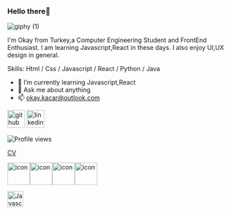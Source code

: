 ### Hello there👋  

![giphy (1)](https://user-images.githubusercontent.com/44809357/168667781-2ef2b43a-5cbe-48f4-b38b-7847ee805192.gif)


I'm Okay from Turkey,a Computer Engineering Student and FrontEnd Enthusiast. I am learning Javascript,React in these days. I also enjoy UI,UX design in general.

Skills: Html / Css / Javascript / React / Python / Java

- 🌱 I’m currently learning Javascript,React 
- 💬 Ask me about anything
- 📫 okay.kacar@outlook.com


[<img src='https://cdn.jsdelivr.net/npm/simple-icons@3.0.1/icons/github.svg' alt='github' height='40'>](https://github.com/okaykacar)  [<img src='https://cdn.jsdelivr.net/npm/simple-icons@3.0.1/icons/linkedin.svg' alt='linkedin' height='40'>](https://www.linkedin.com/in/okaykacar/)  

![Profile views](https://gpvc.arturio.dev/okaykacar) 


[CV](https://drive.google.com/file/d/1dc94Thy-7Et21st6ZDPE_tE1wtNikS6d/view?usp=sharing)



<div style="display: flex; align-items: flex-start;"><img src="https://techstack-generator.vercel.app/js-icon.svg" alt="icon" width="51" height="51" /><img src="https://techstack-generator.vercel.app/react-icon.svg" alt="icon" width="51" height="51" /><img src="https://techstack-generator.vercel.app/github-icon.svg" alt="icon" width="51" height="51" /><img src="https://techstack-generator.vercel.app/python-icon.svg" alt="icon" width="51" height="51" /></div>



  <a href="https://developer.mozilla.org/en-US/docs/Web/JavaScript" target="_blank" rel="noreferrer"><img src="https://raw.githubusercontent.com/danielcranney/readme-generator/main/public/icons/skills/javascript-colored.svg" width="36" height="36" alt="Javascript" /></a>




<!--
**okaykacar/okaykacar** is a ✨ _special_ ✨ repository because its `README.md` (this file) appears on your GitHub profile.

Here are some ideas to get you started:

- 🔭 I’m currently working on ...
- 🌱 I’m currently learning ...
- 👯 I’m looking to collaborate on ...
- 🤔 I’m looking for help with ...
- 💬 Ask me about ...
- 📫 How to reach me: ...
- 😄 Pronouns: ...
- ⚡ Fun fact: ...
-->
